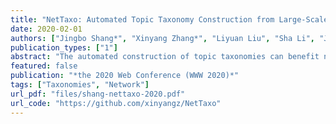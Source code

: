 ```yaml
---
title: "NetTaxo: Automated Topic Taxonomy Construction from Large-Scale Text-Rich Network"
date: 2020-02-01
authors: ["Jingbo Shang*", "Xinyang Zhang*", "Liyuan Liu", "Sha Li", "Jiawei Han"]
publication_types: ["1"]
abstract: "The automated construction of topic taxonomies can benefit numerous applications, including web search, recommendation, and knowledge discovery. One of the major advantages of automatic taxonomy construction is the ability to capture corpus-specific information and adapt to different scenarios. To better reflect the characteristics of a corpus, we take the meta-data of documents into consideration and view the corpus as a text-rich network. In this paper, we propose NetTaxo, a novel automatic topic taxonomy construction framework, which goes beyond the existing paradigm and allows text data to collaborate with network structure. Specifically, we learn term embeddings from both text and network as contexts. Network motifs are adopted to capture appropriate network contexts. We conduct an instance-level selection for motifs, which further refines term embedding according to the granularity and semantics of each taxonomy node. Clustering is then applied to obtain sub-topics under a taxonomy node. Extensive experiments on two real-world datasets demonstrate the superiority of our method over the state-of-the-art, and further verify the effectiveness and importance of instance-level motif selection."
featured: false
publication: "*the 2020 Web Conference (WWW 2020)*"
tags: ["Taxonomies", "Network"]
url_pdf: "files/shang-nettaxo-2020.pdf"
url_code: "https://github.com/xinyangz/NetTaxo"
---
```


